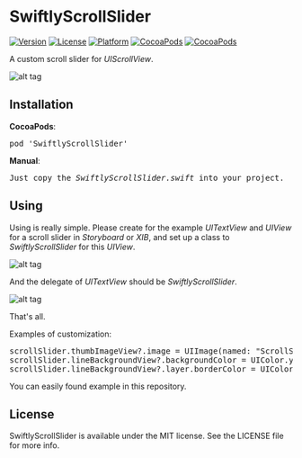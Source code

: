 # SwiftlyScrollSlider

[![Version](https://img.shields.io/cocoapods/v/SwiftlyScrollSlider.svg?style=flat)](http://cocoadocs.org/docsets/SwiftlyScrollSlider)
[![License](https://img.shields.io/cocoapods/l/SwiftlyScrollSlider.svg?style=flat)](http://cocoadocs.org/docsets/SwiftlyScrollSlider)
[![Platform](https://img.shields.io/cocoapods/p/SwiftlyScrollSlider.svg?style=flat)](http://cocoadocs.org/docsets/SwiftlyScrollSlider)
[![CocoaPods](https://img.shields.io/cocoapods/dt/SwiftlyScrollSlider.svg)](https://cocoapods.org/pods/SwiftlyScrollSlider)
[![CocoaPods](https://img.shields.io/cocoapods/dm/SwiftlyScrollSlider.svg)](https://cocoapods.org/pods/SwiftlyScrollSlider)


A custom scroll slider for <i>UIScrollView</i>.

![alt tag](https://raw.github.com/maximbilan/SwiftlyScrollSlider/master/img/1.png)

## Installation
<b>CocoaPods</b>:
<pre>
pod 'SwiftlyScrollSlider'
</pre>
<b>Manual</b>:
<pre>
Just copy the <i>SwiftlyScrollSlider.swift</i> into your project.
</pre>

## Using

Using is really simple. Please create for the example <i>UITextView</i> and <i>UIView</i> for a scroll slider in <i>Storyboard</i> or <i>XIB</i>, and set up a class to <i>SwiftlyScrollSlider</i> for this <i>UIView</i>.

![alt tag](https://raw.github.com/maximbilan/SwiftlyScrollSlider/master/img/2.png)

And the delegate of <i>UITextView</i> should be <i>SwiftlyScrollSlider</i>.

![alt tag](https://raw.github.com/maximbilan/SwiftlyScrollSlider/master/img/3.png)

That's all.

Examples of customization:

<pre>
scrollSlider.thumbImageView?.image = UIImage(named: "ScrollSliderCustom.png")       // Change image of scroll slider
scrollSlider.lineBackgroundView?.backgroundColor = UIColor.yellowColor()            // Color of line
scrollSlider.lineBackgroundView?.layer.borderColor = UIColor.yellowColor().CGColor  // Border of line color 
</pre>

You can easily found example in this repository.

## License

SwiftlyScrollSlider is available under the MIT license. See the LICENSE file for more info.
